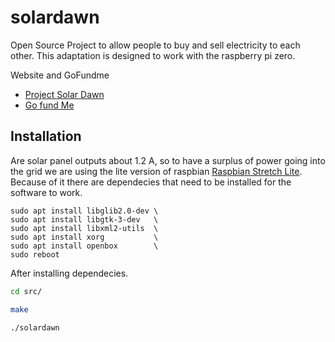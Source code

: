 # solardawn
Open Source Project to allow people to buy and sell electricity to each other. This adaptation is designed to work with the raspberry pi zero.

Website and GoFundme
* [Project Solar Dawn](https://project-solardawn.com)
* [Go fund Me](https://www.gofundme.com/project-solardawn)

## Installation
Are solar panel outputs about 1.2 A, so to have a surplus of power going into the grid we are using the lite version of raspbian [Raspbian Stretch Lite](https://www.raspberrypi.org/downloads/raspbian/). Because of it there are dependecies that need to be installed for the software to work.

```
sudo apt install libglib2.0-dev \
sudo apt install libgtk-3-dev   \
sudo apt install libxml2-utils  \
sudo apt install xorg           \
sudo apt install openbox        \
sudo reboot
```

After installing dependecies.
```bash
cd src/
```
```bash
make
```
```bash
./solardawn
```
